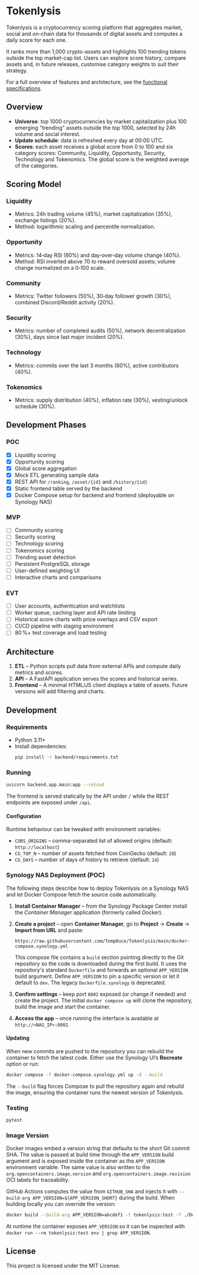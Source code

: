 # Tokenlysis

Tokenlysis is a cryptocurrency scoring platform that aggregates market, social and on-chain data for thousands of digital assets and computes a daily score for each one.

It ranks more than 1,000 crypto-assets and highlights 100 trending tokens outside the top market-cap list. Users can explore score history, compare assets and, in future releases, customise category weights to suit their strategy.

For a full overview of features and architecture, see the [functional specifications](Functional_specs.md).

## Overview

- **Universe**: top 1000 cryptocurrencies by market capitalization plus 100 emerging "trending" assets outside the top 1000, selected by 24h volume and social interest.
- **Update schedule**: data is refreshed every day at 00:00 UTC.
- **Scores**: each asset receives a global score from 0 to 100 and six category scores: Community, Liquidity, Opportunity, Security, Technology and Tokenomics. The global score is the weighted average of the categories.

## Scoring Model

### Liquidity
- Metrics: 24h trading volume (45%), market capitalization (35%), exchange listings (20%).
- Method: logarithmic scaling and percentile normalization.

### Opportunity
- Metrics: 14‑day RSI (60%) and day‑over‑day volume change (40%).
- Method: RSI inverted above 70 to reward oversold assets; volume change normalized on a 0‑100 scale.

### Community
- Metrics: Twitter followers (50%), 30‑day follower growth (30%), combined Discord/Reddit activity (20%).

### Security
- Metrics: number of completed audits (50%), network decentralization (30%), days since last major incident (20%).

### Technology
- Metrics: commits over the last 3 months (60%), active contributors (40%).

### Tokenomics
- Metrics: supply distribution (40%), inflation rate (30%), vesting/unlock schedule (30%).

## Development Phases

### POC
- [x] Liquidity scoring
- [x] Opportunity scoring
- [x] Global score aggregation
- [x] Mock ETL generating sample data
- [x] REST API for `/ranking`, `/asset/{id}` and `/history/{id}`
- [x] Static frontend table served by the backend
- [x] Docker Compose setup for backend and frontend (deployable on Synology NAS)

### MVP
- [ ] Community scoring
- [ ] Security scoring
- [ ] Technology scoring
- [ ] Tokenomics scoring
- [ ] Trending asset detection
- [ ] Persistent PostgreSQL storage
- [ ] User-defined weighting UI
- [ ] Interactive charts and comparisons

### EVT
- [ ] User accounts, authentication and watchlists
- [ ] Worker queue, caching layer and API rate limiting
- [ ] Historical score charts with price overlays and CSV export
- [ ] CI/CD pipeline with staging environment
- [ ] 80 %+ test coverage and load testing

## Architecture

1. **ETL** – Python scripts pull data from external APIs and compute daily metrics and scores.
2. **API** – A FastAPI application serves the scores and historical series.
3. **Frontend** – A minimal HTML/JS client displays a table of assets. Future versions will add filtering and charts.

## Development

### Requirements

- Python 3.11+
- Install dependencies:
  ```bash
  pip install -r backend/requirements.txt
  ```

### Running

```bash
uvicorn backend.app.main:app --reload
```

The frontend is served statically by the API under `/` while the REST endpoints
are exposed under `/api`.

#### Configuration

Runtime behaviour can be tweaked with environment variables:

- `CORS_ORIGINS` – comma-separated list of allowed origins (default:
  `http://localhost`)
- `CG_TOP_N` – number of assets fetched from CoinGecko (default: `20`)
- `CG_DAYS` – number of days of history to retrieve (default: `14`)

### Synology NAS Deployment (POC)

The following steps describe how to deploy Tokenlysis on a Synology NAS and let
Docker Compose fetch the source code automatically.

1. **Install Container Manager** – from the Synology Package Center install the
   *Container Manager* application (formerly called *Docker*).
2. **Create a project** – open **Container Manager**, go to **Project** →
   **Create** → **Import from URL** and paste:

   ```text
   https://raw.githubusercontent.com/Tomp0uce/Tokenlysis/main/docker-compose.synology.yml
   ```

   This compose file contains a `build` section pointing directly to the Git
   repository so the code is downloaded during the first build. It uses the
   repository's standard `Dockerfile` and forwards an optional
   `APP_VERSION` build argument. Define `APP_VERSION` to pin a specific version
   or let it default to `dev`. The legacy `Dockerfile.synology` is deprecated.
3. **Confirm settings** – keep port `8002` exposed (or change if needed) and
   create the project. The initial `docker compose up` will clone the
   repository, build the image and start the container.
4. **Access the app** – once running the interface is available at
   `http://<NAS_IP>:8002`.

#### Updating

When new commits are pushed to the repository you can rebuild the container to
fetch the latest code. Either use the Synology UI’s **Recreate** option or run:

```bash
docker compose -f docker-compose.synology.yml up -d --build
```

The `--build` flag forces Compose to pull the repository again and rebuild the
image, ensuring the container runs the newest version of Tokenlysis.

### Testing

```bash
pytest
```

### Image Version

Docker images embed a version string that defaults to the short Git commit SHA.
The value is passed at build time through the `APP_VERSION` build argument and is
exposed inside the container as the `APP_VERSION` environment variable. The same
value is also written to the `org.opencontainers.image.version` and
`org.opencontainers.image.revision` OCI labels for traceability.

GitHub Actions computes the value from `GITHUB_SHA` and injects it with
`--build-arg APP_VERSION=${APP_VERSION_SHORT}` during the build. When building
locally you can override the version:

```bash
docker build --build-arg APP_VERSION=abcdef1 -t tokenlysis:test -f ./Dockerfile .
```

At runtime the container exposes `APP_VERSION` so it can be inspected with
`docker run --rm tokenlysis:test env | grep APP_VERSION`.

## License

This project is licensed under the MIT License.

